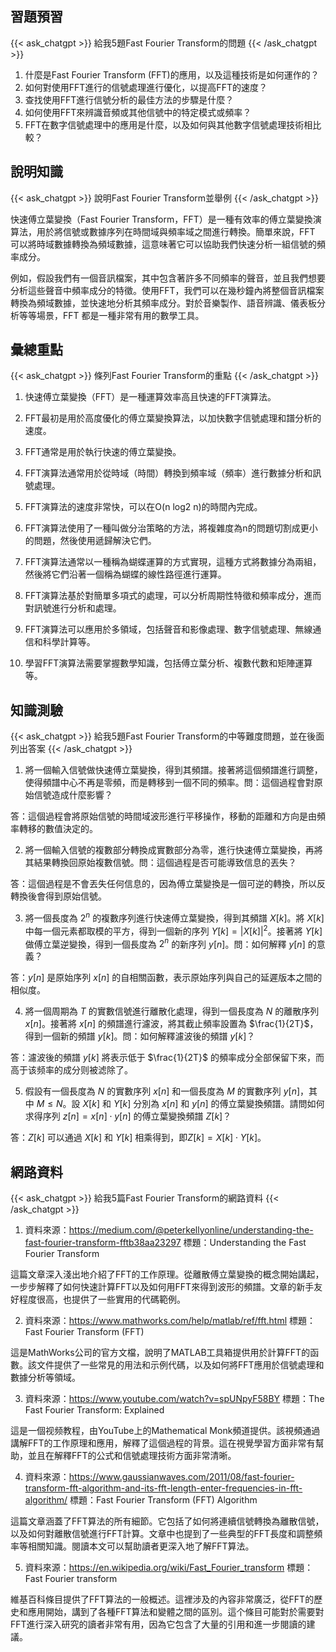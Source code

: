 ## 習題預習
{{< ask_chatgpt >}}
給我5題Fast Fourier Transform的問題
{{< /ask_chatgpt >}}



1. 什麼是Fast Fourier Transform (FFT)的應用，以及這種技術是如何運作的？
2. 如何對使用FFT進行的信號處理進行優化，以提高FFT的速度？
3. 查找使用FFT進行信號分析的最佳方法的步驟是什麼？
4. 如何使用FFT來辨識音頻或其他信號中的特定模式或頻率？
5. FFT在數字信號處理中的應用是什麼，以及如何與其他數字信號處理技術相比較？   

## 說明知識
{{< ask_chatgpt >}}
說明Fast Fourier Transform並舉例
{{< /ask_chatgpt >}}



快速傅立葉變換（Fast Fourier Transform，FFT）是一種有效率的傅立葉變換演算法，用於將信號或數據序列在時間域與頻率域之間進行轉換。簡單來說，FFT 可以將時域數據轉換為頻域數據，這意味著它可以協助我們快速分析一組信號的頻率成分。

例如，假設我們有一個音訊檔案，其中包含著許多不同頻率的聲音，並且我們想要分析這些聲音中頻率成分的特徵。使用FFT，我們可以在幾秒鐘內將整個音訊檔案轉換為頻域數據，並快速地分析其頻率成分。對於音樂製作、語音辨識、儀表板分析等等場景，FFT 都是一種非常有用的數學工具。   

## 彙總重點
{{< ask_chatgpt >}}
條列Fast Fourier Transform的重點
{{< /ask_chatgpt >}}



1. 快速傅立葉變換（FFT）是一種運算效率高且快速的FFT演算法。

2. FFT最初是用於高度優化的傅立葉變換算法，以加快數字信號處理和譜分析的速度。

3. FFT通常是用於執行快速的傅立葉變換。

4. FFT演算法通常用於從時域（時間）轉換到頻率域（頻率）進行數據分析和訊號處理。

5. FFT演算法的速度非常快，可以在O(n log2 n)的時間內完成。

6. FFT演算法使用了一種叫做分治策略的方法，將複雜度為n的問題切割成更小的問題，然後使用遞歸解決它們。

7. FFT演算法通常以一種稱為蝴蝶運算的方式實現，這種方式將數據分為兩組，然後將它們沿著一個稱為蝴蝶的線性路徑進行運算。

8. FFT演算法基於對簡單多項式的處理，可以分析周期性特徵和頻率成分，進而對訊號進行分析和處理。

9. FFT演算法可以應用於多領域，包括聲音和影像處理、數字信號處理、無線通信和科學計算等。

10. 學習FFT演算法需要掌握數學知識，包括傅立葉分析、複數代數和矩陣運算等。   

## 知識測驗
{{< ask_chatgpt >}}
給我5題Fast Fourier Transform的中等難度問題，並在後面列出答案
{{< /ask_chatgpt >}}



1. 將一個輸入信號做快速傅立葉變換，得到其頻譜。接著將這個頻譜進行調整，使得頻譜中心不再是零頻，而是轉移到一個不同的頻率。問：這個過程會對原始信號造成什麼影響？

答：這個過程會將原始信號的時間域波形進行平移操作，移動的距離和方向是由頻率轉移的數值決定的。

2. 將一個輸入信號的複數部分轉換成實數部分為零，進行快速傅立葉變換，再將其結果轉換回原始複數信號。問：這個過程是否可能導致信息的丟失？

答：這個過程是不會丟失任何信息的，因為傅立葉變換是一個可逆的轉換，所以反轉換後會得到原始信號。

3. 將一個長度為 $2^n$ 的複數序列進行快速傅立葉變換，得到其頻譜 $X[k]$。將 $X[k]$ 中每一個元素都取模的平方，得到一個新的序列 $Y[k] = |X[k]|^2$。接著將 $Y[k]$ 做傅立葉逆變換，得到一個長度為 $2^n$ 的新序列 $y[n]$。問：如何解釋 $y[n]$ 的意義？

答：$y[n]$ 是原始序列 $x[n]$ 的自相關函數，表示原始序列與自己的延遲版本之間的相似度。

4. 將一個周期為 $T$ 的實數信號進行離散化處理，得到一個長度為 $N$ 的離散序列 $x[n]$。接著將 $x[n]$ 的頻譜進行濾波，將其截止頻率設置為 $\frac{1}{2T}$，得到一個新的頻譜 $y[k]$。問：如何解釋濾波後的頻譜 $y[k]$？

答：濾波後的頻譜 $y[k]$ 將表示低于 $\frac{1}{2T}$ 的頻率成分全部保留下來，而高于该频率的成分则被滤除了。

5. 假設有一個長度為 $N$ 的實數序列 $x[n]$ 和一個長度為 $M$ 的實數序列 $y[n]$，其中 $M \leq N$。設 $X[k]$ 和 $Y[k]$ 分別為 $x[n]$ 和 $y[n]$ 的傅立葉變換頻譜。請問如何求得序列 $z[n] = x[n] \cdot y[n]$ 的傅立葉變換頻譜 $Z[k]$？

答：$Z[k]$ 可以通過 $X[k]$ 和 $Y[k]$ 相乘得到，即$Z[k] = X[k] \cdot Y[k]$。   

## 網路資料
{{< ask_chatgpt >}}
給我5篇Fast Fourier Transform的網路資料
{{< /ask_chatgpt >}}



1. 資料來源：https://medium.com/@peterkellyonline/understanding-the-fast-fourier-transform-fftb38aa23297
標題：Understanding the Fast Fourier Transform

這篇文章深入淺出地介紹了FFT的工作原理。從離散傅立葉變換的概念開始講起，一步步解釋了如何快速計算FFT以及如何用FFT來得到波形的頻譜。文章的新手友好程度很高，也提供了一些實用的代碼範例。

2. 資料來源：https://www.mathworks.com/help/matlab/ref/fft.html
標題：Fast Fourier Transform (FFT)

這是MathWorks公司的官方文檔，說明了MATLAB工具箱提供用於計算FFT的函數。該文件提供了一些常見的用法和示例代碼，以及如何將FFT應用於信號處理和數據分析等領域。

3. 資料來源：https://www.youtube.com/watch?v=spUNpyF58BY
標題：The Fast Fourier Transform: Explained

這是一個视频教程，由YouTube上的Mathematical Monk頻道提供。該視頻通過講解FFT的工作原理和應用，解釋了這個過程的背景。這在視覺學習方面非常有幫助，並且在解釋FFT的公式和信號處理技術方面非常清晰。

4. 資料來源：https://www.gaussianwaves.com/2011/08/fast-fourier-transform-fft-algorithm-and-its-fft-length-enter-frequencies-in-fft-algorithm/
標題：Fast Fourier Transform (FFT) Algorithm

這篇文章涵蓋了FFT算法的所有細節。它包括了如何將連續信號轉換為離散信號，以及如何對離散信號進行FFT計算。文章中也提到了一些典型的FFT長度和調整頻率等相關知識。閱讀本文可以幫助讀者更深入地了解FFT算法。

5. 資料來源：https://en.wikipedia.org/wiki/Fast_Fourier_transform
標題：Fast Fourier transform

維基百科條目提供了FFT算法的一般概述。這裡涉及的內容非常廣泛，從FFT的歷史和應用開始，講到了各種FFT算法和變體之間的區別。這个條目可能對於需要對FFT進行深入研究的讀者非常有用，因為它包含了大量的引用和進一步閱讀的建議。   

